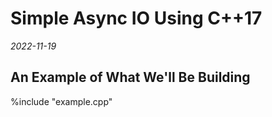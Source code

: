 # Simple Async IO Using C++17

_2022-11-19_

## An Example of What We'll Be Building

%include "example.cpp"
